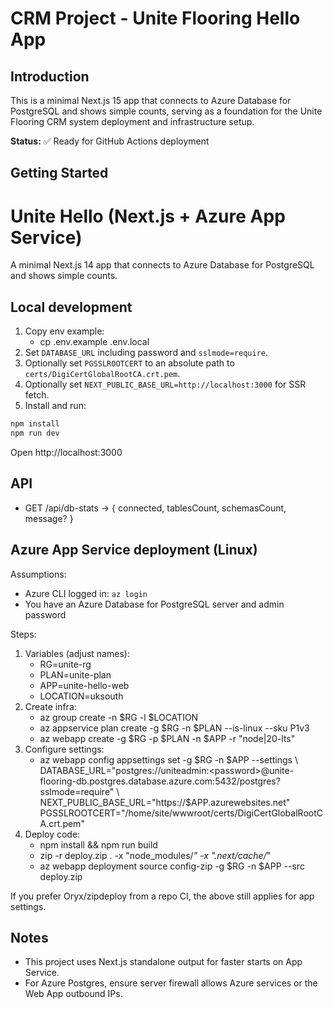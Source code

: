 # CRM Project - Unite Flooring Hello App

## Introduction 
This is a minimal Next.js 15 app that connects to Azure Database for PostgreSQL and shows simple counts, serving as a foundation for the Unite Flooring CRM system deployment and infrastructure setup.

**Status:** ✅ Ready for GitHub Actions deployment

## Getting Started
# Unite Hello (Next.js + Azure App Service)

A minimal Next.js 14 app that connects to Azure Database for PostgreSQL and shows simple counts.

## Local development

1. Copy env example:
   - cp .env.example .env.local
2. Set `DATABASE_URL` including password and `sslmode=require`.
3. Optionally set `PGSSLROOTCERT` to an absolute path to `certs/DigiCertGlobalRootCA.crt.pem`.
4. Optionally set `NEXT_PUBLIC_BASE_URL=http://localhost:3000` for SSR fetch.
5. Install and run:

```bash
npm install
npm run dev
```

Open http://localhost:3000

## API
- GET /api/db-stats → { connected, tablesCount, schemasCount, message? }

## Azure App Service deployment (Linux)

Assumptions:
- Azure CLI logged in: `az login`
- You have an Azure Database for PostgreSQL server and admin password

Steps:
1. Variables (adjust names):
   - RG=unite-rg
   - PLAN=unite-plan
   - APP=unite-hello-web
   - LOCATION=uksouth
2. Create infra:
   - az group create -n $RG -l $LOCATION
   - az appservice plan create -g $RG -n $PLAN --is-linux --sku P1v3
   - az webapp create -g $RG -p $PLAN -n $APP -r "node|20-lts"
3. Configure settings:
   - az webapp config appsettings set -g $RG -n $APP --settings \
     DATABASE_URL="postgres://uniteadmin:<password>@unite-flooring-db.postgres.database.azure.com:5432/postgres?sslmode=require" \
     NEXT_PUBLIC_BASE_URL="https://$APP.azurewebsites.net" \
     PGSSLROOTCERT="/home/site/wwwroot/certs/DigiCertGlobalRootCA.crt.pem"
4. Deploy code:
   - npm install && npm run build
   - zip -r deploy.zip . -x "node_modules/*" -x ".next/cache/*"
   - az webapp deployment source config-zip -g $RG -n $APP --src deploy.zip

If you prefer Oryx/zipdeploy from a repo CI, the above still applies for app settings.

## Notes
- This project uses Next.js standalone output for faster starts on App Service.
- For Azure Postgres, ensure server firewall allows Azure services or the Web App outbound IPs.
